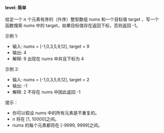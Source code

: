 #### level: 简单

给定一个 n 个元素有序的（升序）整型数组 nums 和一个目标值 target  ，写一个函数搜索 nums 中的 target，如果目标值存在返回下标，否则返回 -1。

示例 1:

- 输入: nums = [-1,0,3,5,9,12], target = 9
- 输出: 4
- 解释: 9 出现在 nums 中并且下标为 4

示例 2:

- 输入: nums = [-1,0,3,5,9,12], target = 2
- 输出: -1
- 解释: 2 不存在 nums 中因此返回 -1

 

提示：

- 你可以假设 nums 中的所有元素是不重复的。
- n 将在 [1, 10000]之间。
- nums 的每个元素都将在 [-9999, 9999]之间。
